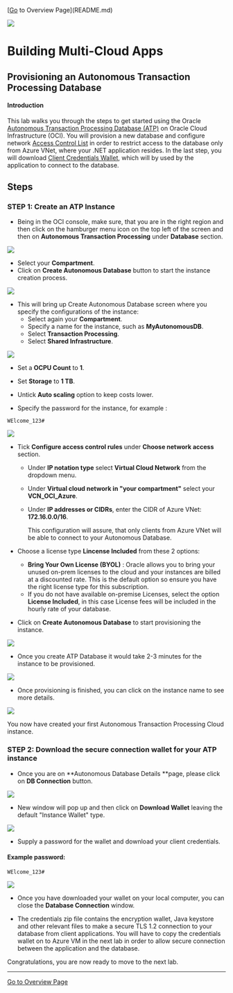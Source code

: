 [[Go]() to Overview Page](README.md)

![](../../common/images/customer.logo2.png)

# Building Multi-Cloud Apps

## Provisioning an Autonomous Transaction Processing Database


#### **Introduction**

This lab walks you through the steps to get started using the Oracle [Autonomous Transaction Processing Database (ATP)](https://docs.cloud.oracle.com/en-us/iaas/Content/Database/Concepts/adboverview.htm) on Oracle Cloud Infrastructure (OCI). You will provision a new database and configure network [Access Control List](https://docs.oracle.com/en/cloud/paas/atp-cloud/atpug/autonomous-acess-control-list.html#GUID-B6389402-3F4D-45A2-A4DE-EAF1B31D8E50) in order to restrict access to the database only from Azure VNet, where your .NET application resides. In the last step, you will download [Client Credentials Wallet](https://docs.oracle.com/en/cloud/paas/atp-cloud/atpug/connect-download-wallet.html#GUID-B06202D2-0597-41AA-9481-3B174F75D4B1), which will by used by the application to connect to the database.

## Steps

### **STEP 1: Create an ATP Instance**

-  Being in the OCI console, make sure, that you are in the right region and then click on the hamburger menu icon on the top left of the screen and then on **Autonomous Transaction Processing** under **Database** section.

![](./images/300/ATPnavigation1.PNG)

- Select your **Compartment**.
- Click on **Create Autonomous Database** button to start the instance creation process.

![](./images/300/ATPcreation1.PNG)

-  This will bring up Create Autonomous Database screen where you specify the configurations of the instance:
   -  Select again your **Compartment**.
   -  Specify a name for the instance, such as **MyAutonomousDB**.
   -  Select **Transaction Processing**.
   -  Select **Shared Infrastructure**.

![](./images/300/ATPCreation2.PNG)

- Set a **OCPU Count** to **1**.

- Set **Storage** to **1 TB**.

- Untick **Auto scaling** option to keep costs lower.

- Specify the password for the instance, for example : 

```
WElcome_123#
```


![](./images/300/ATPCreation3.PNG)

- Tick **Configure access control rules** under **Choose network access** section.
  - Under **IP notation type** select **Virtual Cloud Network** from the dropdown menu.

  - Under  **Virtual cloud network in "your compartment"** select your **VCN_OCI_Azure**.

  - Under **IP addresses or CIDRs**, enter the CIDR of Azure VNet: **172.16.0.0/16**.

    This configuration will assure, that only clients from Azure VNet will be able to connect to your Autonomous Database.

- Choose a license type **Lincense Included** from these 2 options: 
  - **Bring Your Own License (BYOL)** :  Oracle allows you to bring your unused on-prem licenses to the cloud and your instances are billed at a discounted rate. This is the default option so ensure you have the right license type for this subscription.
  - If you do not have available on-premise Licenses, select the option **License Included**, in this case License fees will be included in the hourly rate of your database.

- Click on **Create Autonomous Database** to start provisioning the instance.

![](./images/300/ATPCreation4.PNG)


- Once you create ATP Database it would take 2-3 minutes for the instance to be provisioned.

![](./images/300/ATPprovisioningStatus.PNG)

-  Once provisioning is finished, you can click on the instance name to see more details. 

![](./images/300/ATPcreated.PNG)

You now have created your first Autonomous Transaction Processing Cloud instance.

### **STEP 2: Download the secure connection wallet for your ATP instance**

- Once you are on **Autonomous Database Details **page, please click on **DB Connection** button.

![](./images/300/AccessingWallet.PNG)

- New window will pop up and then click on **Download Wallet** leaving the default "Instance Wallet" type.

![](./images/300/DwonloadingWallet.PNG)

- Supply a password for the wallet and download your client credentials.

#### Example password:

```
WElcome_123#
```

![](./images/300/WalletDowloaded.PNG)

- Once you have downloaded your wallet on your local computer, you can close the **Database Connection** window.

- The credentials zip file contains the encryption wallet, Java keystore and other relevant files to make a secure TLS 1.2 connection to your database from client applications.                                                          You will have to copy the credentials wallet on to Azure VM in the next lab in order to allow secure connection between the application and the database.

  

Congratulations, you are now ready to move to the next lab.

------

[Go to Overview Page](README.md)

